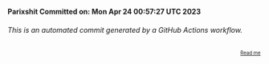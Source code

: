 **Parixshit Committed on: Mon Apr 24 00:57:27 UTC 2023** <!-- 4ebb9929-cc83-4e30-80bf-9105b59886fd -->

###### This is an automated commit generated by a GitHub Actions workflow.

<div align="right"><sub><sup><a href="https://github.com/Parixshit/AutoCommit.git">Read me</a></sup></sub></div>
